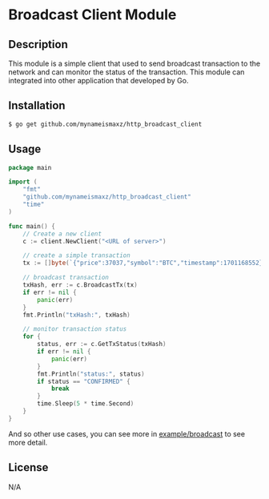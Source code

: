 # Broadcast Client Module

## Description
This module is a simple client that used to send broadcast transaction to the network and can monitor the status of the transaction. This module can integrated into other application that developed by Go.

## Installation
```bash
$ go get github.com/mynameismaxz/http_broadcast_client
```

## Usage
```go
package main

import (
    "fmt"
    "github.com/mynameismaxz/http_broadcast_client"
    "time"
)

func main() {
    // Create a new client
    c := client.NewClient("<URL of server>")

    // create a simple transaction
    tx := []byte(`{"price":37037,"symbol":"BTC","timestamp":1701168552}`)

    // broadcast transaction
    txHash, err := c.BroadcastTx(tx)
    if err != nil {
        panic(err)
    }
    fmt.Println("txHash:", txHash)

    // monitor transaction status
    for {
        status, err := c.GetTxStatus(txHash)
        if err != nil {
            panic(err)
        }
        fmt.Println("status:", status)
        if status == "CONFIRMED" {
            break
        }
        time.Sleep(5 * time.Second)
    }
}
```
And so other use cases, you can see more in [example/broadcast]("example/broadcast/main.go") to see more detail.

## License
N/A